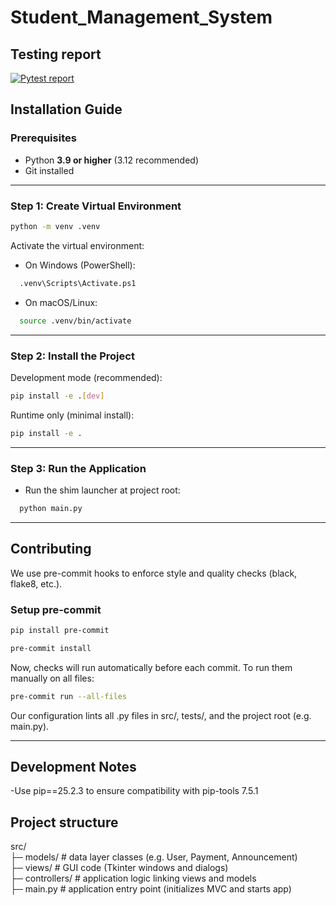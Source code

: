 # Student_Management_System

## Testing report

[![Pytest report](https://img.shields.io/badge/pytest-report--latest-blue?logo=pytest&logoColor=white)](https://zombieTDV.github.io/Student-Management-System/latest-report/)

## Installation Guide

### Prerequisites

- Python **3.9 or higher** (3.12 recommended)
- Git installed

---

### Step 1: Create Virtual Environment

```bash
python -m venv .venv
```

Activate the virtual environment:

- On Windows (PowerShell):

```bash
  .venv\Scripts\Activate.ps1
```

- On macOS/Linux:

```bash
  source .venv/bin/activate
```

---

### Step 2: Install the Project

Development mode (recommended):

```bash
pip install -e .[dev]
```

Runtime only (minimal install):

```bash
pip install -e .
```

---

### Step 3: Run the Application

- Run the shim launcher at project root:

```bash
  python main.py
```

---

## Contributing

We use pre-commit hooks to enforce style and quality checks (black, flake8, etc.).

### Setup pre-commit

```bash
pip install pre-commit
```

```bash
pre-commit install
```

Now, checks will run automatically before each commit.
To run them manually on all files:

```bash
pre-commit run --all-files
```

Our configuration lints all .py files in src/, tests/, and the project root (e.g. main.py).

---

## Development Notes

-Use pip==25.2.3 to ensure compatibility with pip-tools 7.5.1

## Project structure

src/  
├─ models/        # data layer classes (e.g. User, Payment, Announcement)  
├─ views/         # GUI code (Tkinter windows and dialogs)  
├─ controllers/   # application logic linking views and models  
├─ main.py        # application entry point (initializes MVC and starts app)  
